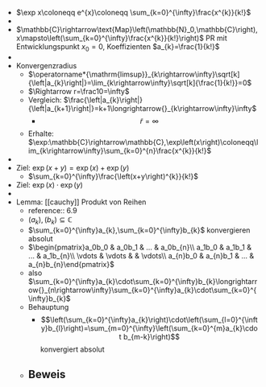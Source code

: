 - $\exp x\coloneqq e^{x}\coloneqq \sum_{k=0}^{\infty}\frac{x^{k}}{k!}$
-
- $\mathbb{C}\rightarrow\text{Map}\left(\mathbb{N}_0,\mathbb{C}\right),x\mapsto\left(\sum_{k=0}^{\infty}\frac{x^{k}}{k!}\right)$ PR mit Entwicklungspunkt $x_0=0$, Koeffizienten $a_{k}=\frac{1}{k!}$
-
- Konvergenzradius
	- $\operatorname*{\mathrm{limsup}}_{k\rightarrow\infty}\sqrt[k]{\left|a_{k}\right|}=\lim_{k\rightarrow\infty}\sqrt[k]{\frac{1}{k!}}=0$
	- $\Rightarrow r=\frac10=\infty$
	- Vergleich: $\frac{\left|a_{k}\right|}{\left|a_{k+1}\right|}=k+1\longrightarrow{}_{k\rightarrow\infty}\infty$
		- $$\tilde{r}=\infty$$
	- Erhalte: $\exp:\mathbb{C}\rightarrow\mathbb{C},\exp\left(x\right)\coloneqq\lim_{k\rightarrow\infty}\sum_{k=0}^{n}\frac{x^{k}}{k!}$
-
- Ziel: $\exp\left(x+y\right)=\exp\left(x\right)+\exp\left(y\right)$
	- $\sum_{k=0}^{\infty}\frac{\left(x+y\right)^{k}}{k!}$
- Ziel: $\exp\left(x\right)\cdot\exp\left(y\right)$
-
- Lemma: [[cauchy]] Produkt von Reihen
	- reference:: 6.9
	- $\left(a_{k}\right),\left(b_{k}\right)\subseteq\mathbb{C}$
	- $\sum_{k=0}^{\infty}a_{k},\sum_{k=0}^{\infty}b_{k}$ konvergieren absolut
	- $\begin{pmatrix}a_0b_0 & a_0b_1 & ... & a_0b_{n}\\ a_1b_0 & a_1b_1 & ... & a_1b_{n}\\ \vdots & \vdots &  & \vdots\\ a_{n}b_0 & a_{n}b_1 & ... & a_{n}b_{n}\end{pmatrix}$
	- also $\sum_{k=0}^{\infty}a_{k}\cdot\sum_{k=0}^{\infty}b_{k}\longrightarrow{}_{n\rightarrow\infty}\sum_{k=0}^{\infty}a_{k}\cdot\sum_{k=0}^{\infty}b_{k}$
	- Behauptung
		- $$\left(\sum_{k=0}^{\infty}a_{k}\right)\cdot\left(\sum_{l=0}^{\infty}b_{l}\right)=\sum_{m=0}^{\infty}\left(\sum_{k=0}^{m}a_{k}\cdot b_{m-k}\right)$$ konvergiert absolut
	- Beweis
		-